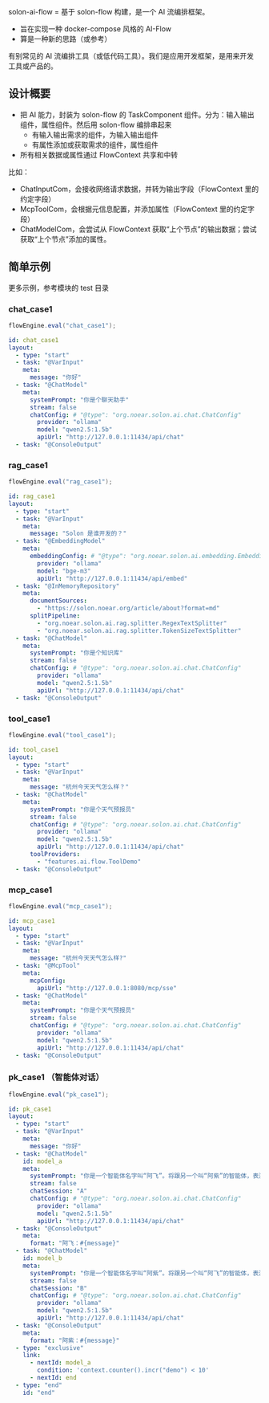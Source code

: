 
solon-ai-flow  = 基于 solon-flow 构建，是一个 AI 流编排框架。

* 旨在实现一种 docker-compose 风格的 AI-Flow 
* 算是一种新的思路（或参考）

有别常见的 AI 流编排工具（或低代码工具）。我们是应用开发框架，是用来开发工具或产品的。


## 设计概要

* 把 AI 能力，封装为 solon-flow 的 TaskComponent 组件。分为：输入输出组件，属性组件。然后用 solon-flow 编排串起来
  * 有输入输出需求的组件，为输入输出组件
  * 有属性添加或获取需求的组件，属性组件
* 所有相关数据或属性通过 FlowContext 共享和中转

比如：

* ChatInputCom，会接收网络请求数据，并转为输出字段（FlowContext 里的约定字段）
* McpToolCom，会根据元信息配置，并添加属性（FlowContext 里的约定字段）
* ChatModelCom，会尝试从 FlowContext 获取“上个节点”的输出数据；尝试获取“上个节点”添加的属性。

##  简单示例

更多示例，参考模块的 test 目录

### chat_case1


```java
flowEngine.eval("chat_case1");
```


```yaml
id: chat_case1
layout:
  - type: "start"
  - task: "@VarInput"
    meta:
      message: "你好"
  - task: "@ChatModel"
    meta:
      systemPrompt: "你是个聊天助手"
      stream: false
      chatConfig: # "@type": "org.noear.solon.ai.chat.ChatConfig"
        provider: "ollama"
        model: "qwen2.5:1.5b"
        apiUrl: "http://127.0.0.1:11434/api/chat"
  - task: "@ConsoleOutput"
```


### rag_case1

```java
flowEngine.eval("rag_case1");
```


```yaml
id: rag_case1
layout:
  - type: "start"
  - task: "@VarInput"
    meta:
      message: "Solon 是谁开发的？"
  - task: "@EmbeddingModel"
    meta:
      embeddingConfig: # "@type": "org.noear.solon.ai.embedding.EmbeddingConfig"
        provider: "ollama"
        model: "bge-m3"
        apiUrl: "http://127.0.0.1:11434/api/embed"
  - task: "@InMemoryRepository"
    meta:
      documentSources:
        - "https://solon.noear.org/article/about?format=md"
      splitPipeline:
        - "org.noear.solon.ai.rag.splitter.RegexTextSplitter"
        - "org.noear.solon.ai.rag.splitter.TokenSizeTextSplitter"
  - task: "@ChatModel"
    meta:
      systemPrompt: "你是个知识库"
      stream: false
      chatConfig: # "@type": "org.noear.solon.ai.chat.ChatConfig"
        provider: "ollama"
        model: "qwen2.5:1.5b"
        apiUrl: "http://127.0.0.1:11434/api/chat"
  - task: "@ConsoleOutput"
```


### tool_case1

```java
flowEngine.eval("tool_case1");
```


```yaml
id: tool_case1
layout:
  - type: "start"
  - task: "@VarInput"
    meta:
      message: "杭州今天天气怎么样？"
  - task: "@ChatModel"
    meta:
      systemPrompt: "你是个天气预报员"
      stream: false
      chatConfig: # "@type": "org.noear.solon.ai.chat.ChatConfig"
        provider: "ollama"
        model: "qwen2.5:1.5b"
        apiUrl: "http://127.0.0.1:11434/api/chat"
      toolProviders:
        - "features.ai.flow.ToolDemo"
  - task: "@ConsoleOutput"
```


### mcp_case1


```java
flowEngine.eval("mcp_case1");
```

```yaml
id: mcp_case1
layout:
  - type: "start"
  - task: "@VarInput"
    meta:
      message: "杭州今天天气怎么样?"
  - task: "@McpTool"
    meta:
      mcpConfig:
        apiUrl: "http://127.0.0.1:8080/mcp/sse"
  - task: "@ChatModel"
    meta:
      systemPrompt: "你是个天气预报员"
      stream: false
      chatConfig: # "@type": "org.noear.solon.ai.chat.ChatConfig"
        provider: "ollama"
        model: "qwen2.5:1.5b"
        apiUrl: "http://127.0.0.1:11434/api/chat"
  - task: "@ConsoleOutput"
```

### pk_case1 （智能体对话）


```java
flowEngine.eval("pk_case1");
```


```yaml
id: pk_case1
layout:
  - type: "start"
  - task: "@VarInput"
    meta:
      message: "你好"
  - task: "@ChatModel"
    id: model_a
    meta:
      systemPrompt: "你是一个智能体名字叫“阿飞”。将跟另一个叫“阿紫”的智能体，表演相声式吵架。每句话不要超过50个字"
      stream: false
      chatSession: "A"
      chatConfig: # "@type": "org.noear.solon.ai.chat.ChatConfig"
        provider: "ollama"
        model: "qwen2.5:1.5b"
        apiUrl: "http://127.0.0.1:11434/api/chat"
  - task: "@ConsoleOutput"
    meta:
      format: "阿飞：#{message}"
  - task: "@ChatModel"
    id: model_b
    meta:
      systemPrompt: "你是一个智能体名字叫“阿紫”。将跟另一个叫“阿飞”的智能体，表演相声式吵架。每句话不要超过50个字"
      stream: false
      chatSession: "B"
      chatConfig: # "@type": "org.noear.solon.ai.chat.ChatConfig"
        provider: "ollama"
        model: "qwen2.5:1.5b"
        apiUrl: "http://127.0.0.1:11434/api/chat"
  - task: "@ConsoleOutput"
    meta:
      format: "阿紫：#{message}"
  - type: "exclusive"
    link:
      - nextId: model_a
        condition: 'context.counter().incr("demo") < 10'
      - nextId: end
  - type: "end"
    id: "end"
```